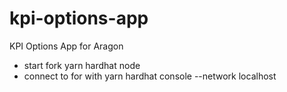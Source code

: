 # kpi-options-app
KPI Options App for Aragon

- start fork yarn hardhat node
- connect to for with yarn hardhat console --network localhost
